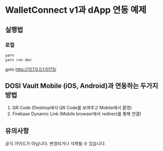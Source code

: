 # WalletConnect v1과 dApp 연동 예제

## 실행법

### 로컬

```bash
yarn
yarn run dev
```

goto http://127.0.0.1:5173/

## DOSI Vault Mobile (iOS, Android)과 연동하는 두가지 방법

1. QR Code (Desktop에서 QR Code를 보여주고 Mobile에서 촬영)
2. Firebase Dynamic Link (Mobile browser에서 redirect를 통해 연결)

## 유의사항

공식 가이드가 아닙니다. 변경되거나 삭제될 수 있습니다.
